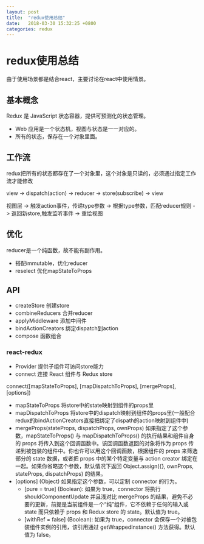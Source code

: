 ```yaml
---
layout: post
title:  "redux使用总结"
date:   2018-03-30 15:32:25 +0800
categories: redux 
---
```


# redux使用总结

由于使用场景都是结合react，主要讨论在react中使用情景。

## 基本概念

Redux 是 JavaScript 状态容器，提供可预测化的状态管理。

* Web 应用是一个状态机，视图与状态是一一对应的。
* 所有的状态，保存在一个对象里面。

## 工作流

redux把所有的状态都存在了一个对象里，这个对象是只读的，必须通过指定工作流才能修改

view -> dispatch(action) -> reducer -> store(subscribe) -> view

视图层 -> 触发action事件，传递type参数 -> 根据type参数，匹配reducer规则 -> 返回新store,触发监听事件 -> 重绘视图

## 优化

reducer是一个纯函数，故不能有副作用。

* 搭配immutable，优化reducer
* reselect 优化mapStateToProps

## API

* createStore 创建store
* combineReducers 合并reducer
* applyMiddleware 添加中间件
* bindActionCreators 绑定dispatch到action
* compose 函数组合


### react-redux

* Provider 提供子组件可访问store能力
* connect 连接 React 组件与 Redux store

connect([mapStateToProps], [mapDispatchToProps], [mergeProps], [options])

* mapStateToProps    将store中的state映射到组件的props里
* mapDispatchToProps 将store中的dispatch映射到组件的props里(一般配合redux的bindActionCreators直接把绑定了dispath的action映射到组件中)
* mergeProps(stateProps, dispatchProps, ownProps) 如果指定了这个参数，mapStateToProps() 与 mapDispatchToProps() 的执行结果和组件自身的 props 将传入到这个回调函数中。该回调函数返回的对象将作为 props 传递到被包装的组件中。你也许可以用这个回调函数，根据组件的 props 来筛选部分的 state 数据，或者把 props 中的某个特定变量与 action creator 绑定在一起。如果你省略这个参数，默认情况下返回 Object.assign({}, ownProps, stateProps, dispatchProps) 的结果。
* [options] (Object) 如果指定这个参数，可以定制 connector 的行为。
  * [pure = true] (Boolean): 如果为 true，connector 将执行 shouldComponentUpdate 并且浅对比 mergeProps 的结果，避免不必要的更新，前提是当前组件是一个“纯”组件，它不依赖于任何的输入或 state 而只依赖于 props 和 Redux store 的 state。默认值为 true。
  * [withRef = false] (Boolean): 如果为 true，connector 会保存一个对被包装组件实例的引用，该引用通过 getWrappedInstance() 方法获得。默认值为 false。


